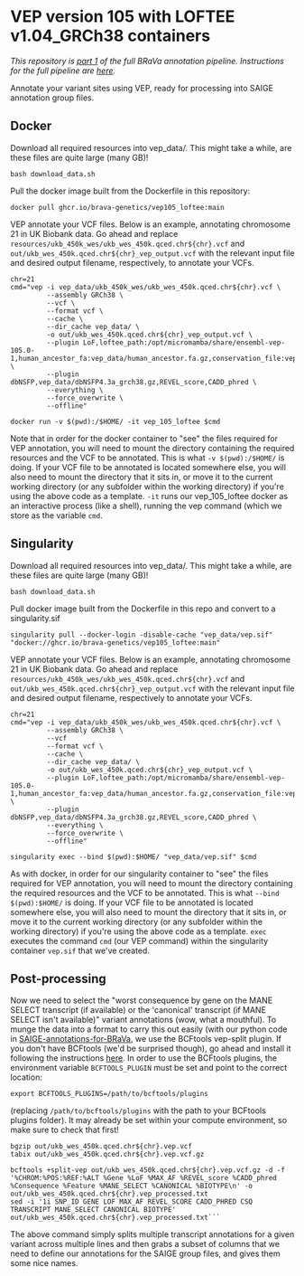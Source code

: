 # VEP version 105 with LOFTEE v1.04_GRCh38 containers

*This repository is [part 1](https://github.com/BRaVa-genetics/variant-annotation#1-run-vep-version-105-with-loftee-v104_grch38) of the full BRaVa annotation pipeline. Instructions for the full pipeline are [here](https://github.com/BRaVa-genetics/variant-annotation).*

Annotate your variant sites using VEP, ready for processing into SAIGE annotation group files.

## Docker
Download all required resources into vep_data/. This might take a while, are these files are quite large (many GB)!
```
bash download_data.sh
```
Pull the docker image built from the Dockerfile in this repository:
```
docker pull ghcr.io/brava-genetics/vep105_loftee:main
```
VEP annotate your VCF files. Below is an example, annotating chromosome 21 in UK Biobank data. Go ahead and replace `resources/ukb_450k_wes/ukb_wes_450k.qced.chr${chr}.vcf` and `out/ukb_wes_450k.qced.chr${chr}_vep_output.vcf` with the relevant input file and desired output filename, respectively, to annotate your VCFs.
```
chr=21
cmd="vep -i vep_data/ukb_450k_wes/ukb_wes_450k.qced.chr${chr}.vcf \
         --assembly GRCh38 \
         --vcf \
         --format vcf \
         --cache \
         --dir_cache vep_data/ \
         -o out/ukb_wes_450k.qced.chr${chr}_vep_output.vcf \
         --plugin LoF,loftee_path:/opt/micromamba/share/ensembl-vep-105.0-1,human_ancestor_fa:vep_data/human_ancestor.fa.gz,conservation_file:vep_data/loftee.sql,gerp_bigwig:vep_data/gerp_conservation_scores.homo_sapiens.GRCh38.bw \
         --plugin dbNSFP,vep_data/dbNSFP4.3a_grch38.gz,REVEL_score,CADD_phred \
         --everything \
         --force_overwrite \
         --offline"

docker run -v $(pwd):/$HOME/ -it vep_105_loftee $cmd
```
Note that in order for the docker container to "see" the files required for VEP annotation, you will need to mount the directory containing the required resources and the VCF to be annotated. This is what `-v $(pwd):/$HOME/` is doing. If your VCF file to be annotated is located somewhere else, you will also need to mount the directory that it sits in, or move it to the current working directory (or any subfolder within the working directory) if you're using the above code as a template. `-it` runs our vep_105_loftee docker as an interactive process (like a shell), running the vep command (which we store as the variable `cmd`.

## Singularity
Download all required resources into vep_data/. This might take a while, are these files are quite large (many GB)!
```
bash download_data.sh
```
Pull docker image built from the Dockerfile in this repo and convert to a singularity.sif
```
singularity pull --docker-login -disable-cache "vep_data/vep.sif" "docker://ghcr.io/brava-genetics/vep105_loftee:main"
```
VEP annotate your VCF files. Below is an example, annotating chromosome 21 in UK Biobank data. Go ahead and replace `resources/ukb_450k_wes/ukb_wes_450k.qced.chr${chr}.vcf` and `out/ukb_wes_450k.qced.chr${chr}_vep_output.vcf` with the relevant input file and desired output filename, respectively to annotate your VCFs.
```
chr=21
cmd="vep -i vep_data/ukb_450k_wes/ukb_wes_450k.qced.chr${chr}.vcf \
         --assembly GRCh38 \
         --vcf
         --format vcf \
         --cache \
         --dir_cache vep_data/ \
         -o out/ukb_wes_450k.qced.chr${chr}_vep_output.vcf \
         --plugin LoF,loftee_path:/opt/micromamba/share/ensembl-vep-105.0-1,human_ancestor_fa:vep_data/human_ancestor.fa.gz,conservation_file:vep_data/loftee.sql,gerp_bigwig:vep_data/gerp_conservation_scores.homo_sapiens.GRCh38.bw \
         --plugin dbNSFP,vep_data/dbNSFP4.3a_grch38.gz,REVEL_score,CADD_phred \
         --everything \
         --force_overwrite \
         --offline"

singularity exec --bind $(pwd):$HOME/ "vep_data/vep.sif" $cmd
```
As with docker, in order for our singularity container to "see" the files required for VEP annotation, you will need to mount the directory containing the required resources and the VCF to be annotated. This is what `--bind $(pwd):$HOME/` is doing. If your VCF file to be annotated is located somewhere else, you will also need to mount the directory that it sits in, or move it to the current working directory (or any subfolder within the working directory) if you're using the above code as a template. `exec` executes the command `cmd` (our VEP command) within the singularity container `vep.sif` that we've created.

## Post-processing

Now we need to select the "worst consequence by gene on the MANE SELECT transcript (if available) or the 'canonical' transcript (if MANE SELECT isn't available)" variant annotations (wow, what a mouthful). To munge the data into a format to carry this out easily (with our python code in [SAIGE-annotations-for-BRaVa](https://github.com/BRaVa-genetics/SAIGE-annotations-for-BRaVa), we use the BCFtools vep-split plugin. If you don't have BCFtools (we'd be surprised though), go ahead and install it following the instructions [here](https://samtools.github.io/bcftools/howtos/install.html). In order to use the BCFtools plugins, the environment variable `BCFTOOLS_PLUGIN` must be set and point to the correct location:

```
export BCFTOOLS_PLUGINS=/path/to/bcftools/plugins
```

(replacing `/path/to/bcftools/plugins` with the path to your BCFtools plugins folder). It may already be set within your compute environment, so make sure to check that first!

```
bgzip out/ukb_wes_450k.qced.chr${chr}.vep.vcf
tabix out/ukb_wes_450k.qced.chr${chr}.vep.vcf.gz

bcftools +split-vep out/ukb_wes_450k.qced.chr${chr}.vep.vcf.gz -d -f '%CHROM:%POS:%REF:%ALT %Gene %LoF %MAX_AF %REVEL_score %CADD_phred %Consequence %Feature %MANE_SELECT %CANONICAL %BIOTYPE\n' -o out/ukb_wes_450k.qced.chr${chr}.vep_processed.txt
sed -i '1i SNP_ID GENE LOF MAX_AF REVEL_SCORE CADD_PHRED CSQ TRANSCRIPT MANE_SELECT CANONICAL BIOTYPE' out/ukb_wes_450k.qced.chr${chr}.vep_processed.txt```
```
The above command simply splits multiple transcript annotations for a given variant across multiple lines and then grabs a subset of columns that we need to define our annotations for the SAIGE group files, and gives them some nice names.
